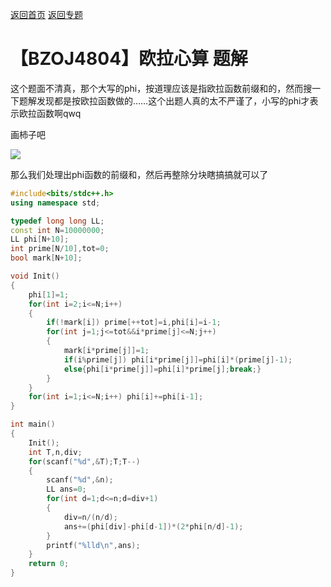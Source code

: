 [返回首页](http://www.ebola.pro)
[返回专题](http://www.ebola.pro/special/Eular)

# 【BZOJ4804】欧拉心算 题解

这个题面不清真，那个大写的phi，按道理应该是指欧拉函数前缀和的，然而搜一下题解发现都是按欧拉函数做的……这个出题人真的太不严谨了，小写的phi才表示欧拉函数啊qwq

画柿子吧

![](http://wx2.sinaimg.cn/mw690/0060lm7Tly1fsdei5wifnj30gi0ik74l.jpg)

那么我们处理出phi函数的前缀和，然后再整除分块瞎搞搞就可以了

```cpp
#include<bits/stdc++.h>
using namespace std;

typedef long long LL;
const int N=10000000;
LL phi[N+10];
int prime[N/10],tot=0;
bool mark[N+10];

void Init()
{
	phi[1]=1;
	for(int i=2;i<=N;i++)
	{
		if(!mark[i]) prime[++tot]=i,phi[i]=i-1;
		for(int j=1;j<=tot&&i*prime[j]<=N;j++)
		{
			mark[i*prime[j]]=1;
			if(i%prime[j]) phi[i*prime[j]]=phi[i]*(prime[j]-1);
			else{phi[i*prime[j]]=phi[i]*prime[j];break;}
		}
	}
	for(int i=1;i<=N;i++) phi[i]+=phi[i-1];
}

int main()
{
	Init();
	int T,n,div;
	for(scanf("%d",&T);T;T--)
	{
		scanf("%d",&n);
		LL ans=0;
		for(int d=1;d<=n;d=div+1)
		{
			div=n/(n/d);
			ans+=(phi[div]-phi[d-1])*(2*phi[n/d]-1);
		}
		printf("%lld\n",ans);
	}
	return 0;
}
```
